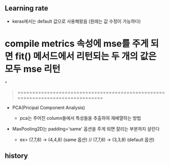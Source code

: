## Learning rate
* keras에서는 default 값으로 사용해왔음 (원래는 값 수정이 가능하다)
# compile metrics 속성에 mse를 주게 되면 fit() 메서드에서 리턴되는 두 개의 값은 모두 mse 리턴
    * 
> ===============================================================================
* PCA(Pricipal Component Analysis)
    * pca는 주어진 column들에서 특성들을 추출하여 재배열하는 방법
    
* MaxPooling2D는 padding='same' 옵션을 주게 되면 잘리는 부분까지 살린다 
    * ex> (7,7,8) -> (4,4,8) (same 옵션) // (7,7,8) -> (3,3,8) (default 옵션)
    
## history